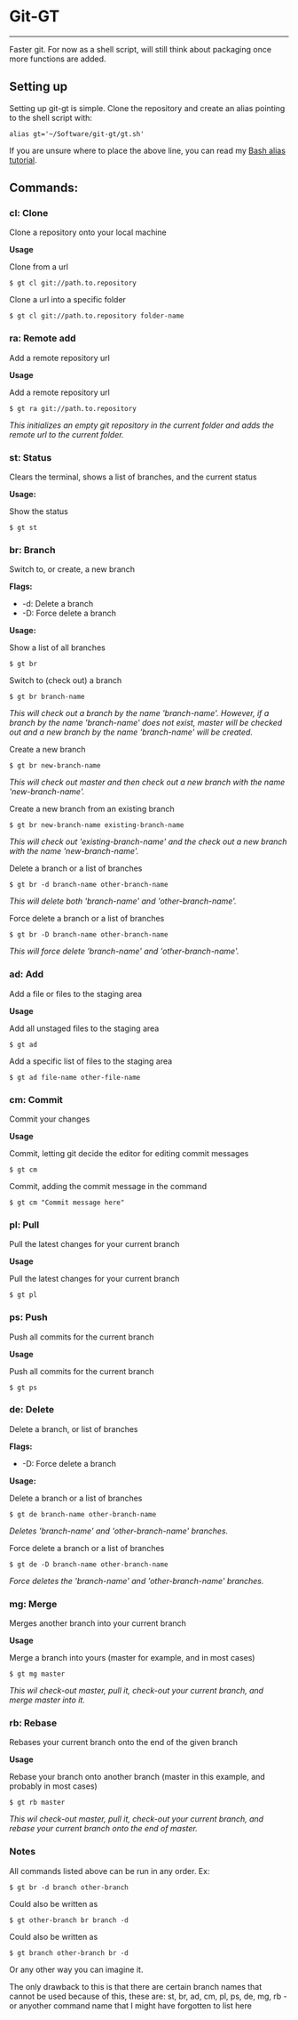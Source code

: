 # Git-GT
--------
Faster git. For now as a shell script, will still think about packaging once more functions are added.


## Setting up

Setting up git-gt is simple. Clone the repository and create an alias pointing to the shell script with:

    alias gt='~/Software/git-gt/gt.sh'

If you are unsure where to place the above line, you can read my [Bash alias tutorial](http://hvolschenk.blogspot.co.za/2016/10/bash-aliases_6.html).

## Commands:

### cl: Clone

Clone a repository onto your local machine

__Usage__

Clone from a url

    $ gt cl git://path.to.repository

Clone a url into a specific folder

    $ gt cl git://path.to.repository folder-name

### ra: Remote add

Add a remote repository url

__Usage__

Add a remote repository url

    $ gt ra git://path.to.repository

_This initializes an empty git repository in the current folder and adds the remote url to the current folder._

### st: Status

Clears the terminal, shows a list of branches, and the current status

__Usage:__

Show the status

    $ gt st

### br: Branch

Switch to, or create, a new branch

__Flags:__

* -d: Delete a branch
* -D: Force delete a branch

__Usage:__

Show a list of all branches

    $ gt br

Switch to (check out) a branch

    $ gt br branch-name

_This will check out a branch by the name 'branch-name'. However, if a branch by the name 'branch-name' does not exist, master will be checked out and a new branch by the name 'branch-name' will be created._

Create a new branch

    $ gt br new-branch-name

_This will check out master and then check out a new branch with the name 'new-branch-name'._

Create a new branch from an existing branch

    $ gt br new-branch-name existing-branch-name

_This will check out 'existing-branch-name' and the check out a new branch with the name 'new-branch-name'._

Delete a branch or a list of branches

    $ gt br -d branch-name other-branch-name

_This will delete both 'branch-name' and 'other-branch-name'._

Force delete a branch or a list of branches

    $ gt br -D branch-name other-branch-name

_This will force delete 'branch-name' and 'other-branch-name'._

### ad: Add

Add a file or files to the staging area

__Usage__

Add all unstaged files to the staging area

    $ gt ad

Add a specific list of files to the staging area

    $ gt ad file-name other-file-name

### cm: Commit

Commit your changes

__Usage__

Commit, letting git decide the editor for editing commit messages

    $ gt cm

Commit, adding the commit message in the command

    $ gt cm "Commit message here"

### pl: Pull

Pull the latest changes for your current branch

__Usage__

Pull the latest changes for your current branch

    $ gt pl

### ps: Push

Push all commits for the current branch

__Usage__

Push all commits for the current branch

    $ gt ps

### de: Delete

Delete a branch, or list of branches

__Flags:__

* -D: Force delete a branch

__Usage:__

Delete a branch or a list of branches

    $ gt de branch-name other-branch-name

_Deletes 'branch-name' and 'other-branch-name' branches._

Force delete a branch or a list of branches

    $ gt de -D branch-name other-branch-name

_Force deletes the 'branch-name' and 'other-branch-name' branches._

### mg: Merge

Merges another branch into your current branch

__Usage__

Merge a branch into yours (master for example, and in most cases)

    $ gt mg master

_This wil check-out master, pull it, check-out your current branch, and merge master into it._

### rb: Rebase

Rebases your current branch onto the end of the given branch

__Usage__

Rebase your branch onto another branch (master in this example, and probably in most cases)

    $ gt rb master

_This wil check-out master, pull it, check-out your current branch, and rebase your current branch onto the end of master._

### Notes

All commands listed above can be run in any order. Ex:

    $ gt br -d branch other-branch

Could also be written as

    $ gt other-branch br branch -d

Could also be written as

    $ gt branch other-branch br -d

Or any other way you can imagine it.

The only drawback to this is that there are certain branch names that cannot be used because of this, these are: st, br, ad, cm, pl, ps, de, mg, rb - or anyother command name that I might have forgotten to list here
